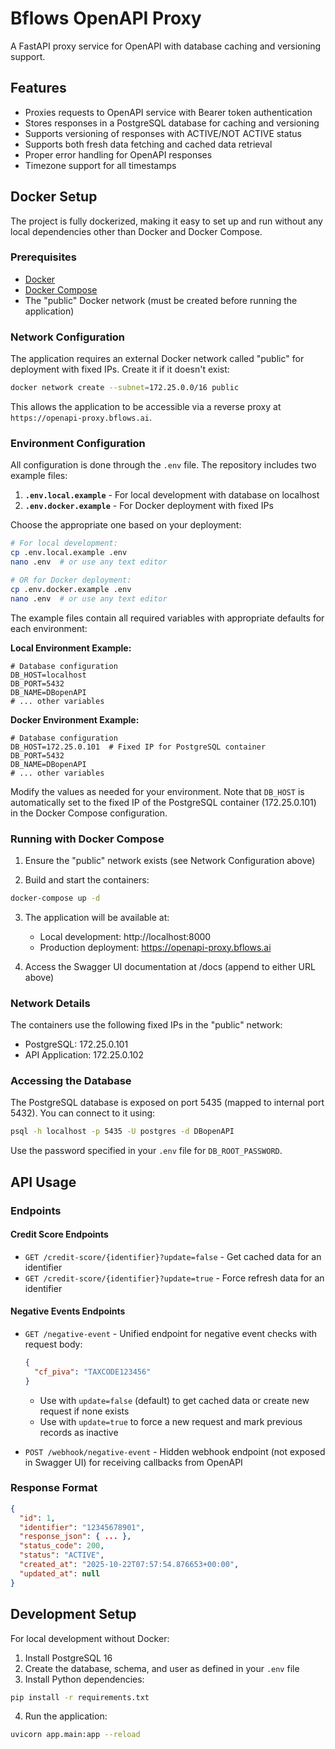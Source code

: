 # Bflows OpenAPI Proxy

A FastAPI proxy service for OpenAPI with database caching and versioning support.

## Features

- Proxies requests to OpenAPI service with Bearer token authentication
- Stores responses in a PostgreSQL database for caching and versioning
- Supports versioning of responses with ACTIVE/NOT ACTIVE status
- Supports both fresh data fetching and cached data retrieval
- Proper error handling for OpenAPI responses
- Timezone support for all timestamps

## Docker Setup

The project is fully dockerized, making it easy to set up and run without any local dependencies other than Docker and Docker Compose.

### Prerequisites

- [Docker](https://docs.docker.com/get-docker/)
- [Docker Compose](https://docs.docker.com/compose/install/)
- The "public" Docker network (must be created before running the application)

### Network Configuration

The application requires an external Docker network called "public" for deployment with fixed IPs. Create it if it doesn't exist:

```bash
docker network create --subnet=172.25.0.0/16 public
```

This allows the application to be accessible via a reverse proxy at `https://openapi-proxy.bflows.ai`.

### Environment Configuration

All configuration is done through the `.env` file. The repository includes two example files:

1. **`.env.local.example`** - For local development with database on localhost
2. **`.env.docker.example`** - For Docker deployment with fixed IPs

Choose the appropriate one based on your deployment:

```bash
# For local development:
cp .env.local.example .env
nano .env  # or use any text editor

# OR for Docker deployment:
cp .env.docker.example .env
nano .env  # or use any text editor
```

The example files contain all required variables with appropriate defaults for each environment:

**Local Environment Example:**
```env
# Database configuration
DB_HOST=localhost
DB_PORT=5432
DB_NAME=DBopenAPI
# ... other variables
```

**Docker Environment Example:**
```env
# Database configuration
DB_HOST=172.25.0.101  # Fixed IP for PostgreSQL container
DB_PORT=5432
DB_NAME=DBopenAPI
# ... other variables
```

Modify the values as needed for your environment. Note that `DB_HOST` is automatically set to the fixed IP of the PostgreSQL container (172.25.0.101) in the Docker Compose configuration.

### Running with Docker Compose

1. Ensure the "public" network exists (see Network Configuration above)

2. Build and start the containers:

```bash
docker-compose up -d
```

3. The application will be available at:
   - Local development: http://localhost:8000
   - Production deployment: https://openapi-proxy.bflows.ai

4. Access the Swagger UI documentation at /docs (append to either URL above)

### Network Details

The containers use the following fixed IPs in the "public" network:
- PostgreSQL: 172.25.0.101
- API Application: 172.25.0.102

### Accessing the Database

The PostgreSQL database is exposed on port 5435 (mapped to internal port 5432). You can connect to it using:

```bash
psql -h localhost -p 5435 -U postgres -d DBopenAPI
```

Use the password specified in your `.env` file for `DB_ROOT_PASSWORD`.

## API Usage

### Endpoints

#### Credit Score Endpoints

- `GET /credit-score/{identifier}?update=false` - Get cached data for an identifier
- `GET /credit-score/{identifier}?update=true` - Force refresh data for an identifier

#### Negative Events Endpoints

- `GET /negative-event` - Unified endpoint for negative event checks with request body:
  ```json
  {
    "cf_piva": "TAXCODE123456"
  }
  ```
  - Use with `update=false` (default) to get cached data or create new request if none exists
  - Use with `update=true` to force a new request and mark previous records as inactive
  
- `POST /webhook/negative-event` - Hidden webhook endpoint (not exposed in Swagger UI) for receiving callbacks from OpenAPI

### Response Format

```json
{
  "id": 1,
  "identifier": "12345678901",
  "response_json": { ... },
  "status_code": 200,
  "status": "ACTIVE",
  "created_at": "2025-10-22T07:57:54.876653+00:00",
  "updated_at": null
}
```

## Development Setup

For local development without Docker:

1. Install PostgreSQL 16
2. Create the database, schema, and user as defined in your `.env` file
3. Install Python dependencies:

```bash
pip install -r requirements.txt
```

4. Run the application:

```bash
uvicorn app.main:app --reload
```
